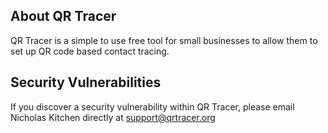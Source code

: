 ## About QR Tracer

QR Tracer is a simple to use free tool for small businesses to allow them to set up QR code based contact tracing.

## Security Vulnerabilities

If you discover a security vulnerability within QR Tracer, please email Nicholas Kitchen directly at support@qrtracer.org
